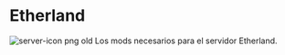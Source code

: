 # Etherland 
![server-icon png old](https://user-images.githubusercontent.com/91793263/174493914-1d9dd71f-0e09-445d-b2c0-9c0cac2e073b.png)
Los mods necesarios para el servidor Etherland.

